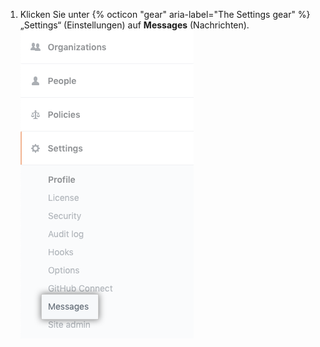 1. Klicken Sie unter {% octicon "gear" aria-label="The Settings gear" %} „Settings“ (Einstellungen) auf **Messages** (Nachrichten). ![Registerkarte „Messages“ (Nachrichten) auf der Seitenleiste mit den Einstellungen des Enterprise-Kontos](/assets/images/enterprise/business-accounts/settings-messages-tab.png)

